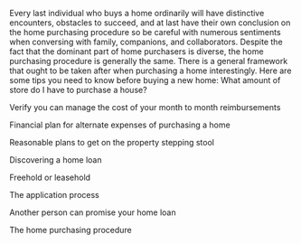 Every last individual who buys a home ordinarily will have distinctive encounters, obstacles to succeed, and at last have their own conclusion on the home purchasing procedure so be careful with numerous sentiments when conversing with family, companions, and collaborators. Despite the fact that the dominant part of home purchasers is diverse, the home purchasing procedure is generally the same. There is a general framework that ought to be taken after when purchasing a home interestingly.
Here are some tips you need to know before buying a new home:
What amount of store do I have to purchase a house? 

Verify you can manage the cost of your month to month reimbursements 

Financial plan for alternate expenses of purchasing a home 

Reasonable plans to get on the property stepping stool 

Discovering a home loan 

Freehold or leasehold 

The application process 

Another person can promise your home loan 

The home purchasing procedure 
